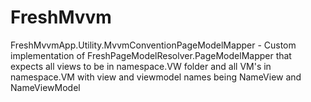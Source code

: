 # FreshMvvm

FreshMvvmApp.Utility.MvvmConventionPageModelMapper - Custom implementation of  FreshPageModelResolver.PageModelMapper that expects all views to be in namespace.VW folder and all VM's in namespace.VM with view and viewmodel names being NameView and NameViewModel
